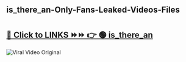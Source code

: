 
 ## is_there_an-Only-Fans-Leaked-Videos-Files

# <h2><a href="https://mediaupload.pro?is_there_an">🔗 Click to LINKS ⏩⏩ 👉 🟢 is_there_an </a></h2>

<a href="https://mediaupload.pro?is_there_an" rel="nofollow" data-target="animated-image.originalLink"><img src="https://i.ibb.co.com/xMMVF88/686577567.gif" alt="Viral Video Original" style="max-width: 100%; display: inline-block;" data-target="animated-image.originalImage"></a>